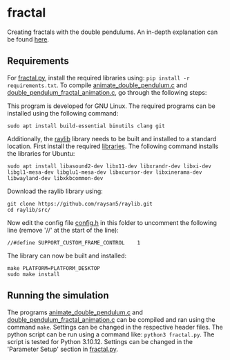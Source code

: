 # fractal
Creating fractals with the double pendulums. An in-depth explanation can be found [here](https://dschrijver.github.io/fractal.html).

## Requirements
For [fractal.py](fractal.py), install the required libraries using: ```pip install -r requirements.txt```. To compile [animate_double_pendulum.c](animate_double_pendulum.c) and [double_pendulum_fractal_animation.c](double_pendulum_fractal_animation.c), go through the following steps: 

This program is developed for GNU Linux. The required programs can be installed using the following command:

```
sudo apt install build-essential binutils clang git
```

Additionally, the [raylib](https://github.com/raysan5/raylib) library needs to be built and installed to a standard location. First install the required [libraries](https://github.com/raysan5/raylib/wiki/Working-on-GNU-Linux). The following command installs the libraries for Ubuntu:

```
sudo apt install libasound2-dev libx11-dev libxrandr-dev libxi-dev libgl1-mesa-dev libglu1-mesa-dev libxcursor-dev libxinerama-dev libwayland-dev libxkbcommon-dev
```

Download the raylib library using:

```
git clone https://github.com/raysan5/raylib.git
cd raylib/src/
```

Now edit the config file [config.h](https://github.com/raysan5/raylib/blob/master/src/config.h) in this folder to uncomment the following line (remove '//' at the start of the line):

```
//#define SUPPORT_CUSTOM_FRAME_CONTROL    1
```

The library can now be built and installed:

```
make PLATFORM=PLATFORM_DESKTOP
sudo make install
```

## Running the simulation
The programs [animate_double_pendulum.c](animate_double_pendulum.c) and [double_pendulum_fractal_animation.c](double_pendulum_fractal_animation.c) can be compiled and ran using the command ```make```. Settings can be changed in the respective header files. The python script can be run using a command like: ```python3 fractal.py```. The script is tested for Python 3.10.12. Settings can be changed in the 'Parameter Setup' section in [fractal.py](fractal.py). 
